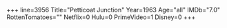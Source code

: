 +++
line=3956
Title="Petticoat Junction"
Year=1963
Age="all"
IMDb="7.0"
RottenTomatoes=""
Netflix=0
Hulu=0
PrimeVideo=1
Disney=0
+++

